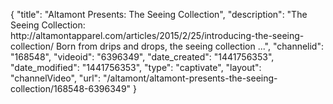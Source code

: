 {
    "title": "Altamont Presents: The Seeing Collection",
    "description": "The Seeing Collection: http:\/\/altamontapparel.com\/articles\/2015\/2\/25\/introducing-the-seeing-collection\/ Born from drips and drops, the seeing collection ...",
    "channelid": "168548",
    "videoid": "6396349",
    "date_created": "1441756353",
    "date_modified": "1441756353",
    "type": "captivate",
    "layout": "channelVideo",
    "url": "\/altamont\/altamont-presents-the-seeing-collection\/168548-6396349"
}